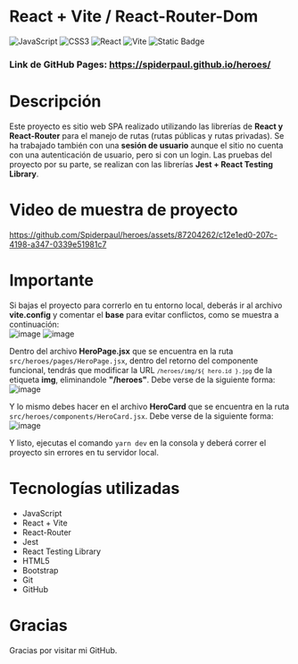 # React + Vite / React-Router-Dom
![JavaScript](https://img.shields.io/badge/javascript-%23323330.svg?style=flat&logo=javascript&logoColor=%23F7DF1E) 
![CSS3](https://img.shields.io/badge/css3-%231572B6.svg?style=flat&logo=css3&logoColor=white)
![React](https://img.shields.io/badge/React-blue?style=flat&logo=react&logoColor=%23FFFFFF&color=blue)
![Vite](https://img.shields.io/badge/vite-white?style=flat&logo=vite&logoColor=%23FFFFFF&color=E452CC)
![Static Badge](https://img.shields.io/badge/React-Router?logo=React-Router&label=React-Router&labelColor=black&color=black)

### Link de GitHub Pages: <a>https://spiderpaul.github.io/heroes/</a>


# Descripción
Este proyecto es sitio web SPA realizado utilizando las librerías de <b>React y React-Router</b> para el manejo de rutas (rutas públicas y rutas privadas). Se ha trabajado también con una <b>sesión de usuario</b> aunque el sitio no cuenta con una autenticación de usuario, pero si con un login. Las pruebas del proyecto por su parte, se realizan con las librerías <b>Jest + React Testing Library</b>.

# Video de muestra de proyecto

https://github.com/Spiderpaul/heroes/assets/87204262/c12e1ed0-207c-4198-a347-0339e51981c7

# Importante
Si bajas el proyecto para correrlo en tu entorno local, deberás ir al archivo <b>vite.config</b> y comentar el <b>base</b> para evitar conflictos, como se muestra a continuación:
<br/>
![image](https://github.com/Spiderpaul/heroes/assets/87204262/9f1e5574-eeab-4277-b296-d887dcd78cd7)
![image](https://github.com/Spiderpaul/heroes/assets/87204262/5f4dd108-09c9-49ac-9c7f-c396ba95ce52)


Dentro del archivo <b>HeroPage.jsx</b> que se encuentra en la ruta <code>src/heroes/pages/HeroPage.jsx</code>, dentro del retorno del componente funcional, tendrás que modificar la URL <code>`/heroes/img/${ hero.id }.jpg`</code> de la etiqueta <b>img</b>, eliminandole <b>"/heroes"</b>. Debe verse de la siguiente forma: 
<br/>
![image](https://github.com/Spiderpaul/heroes/assets/87204262/c7eaa75d-c7ec-425a-9129-3af09624b965)

Y lo mismo debes hacer en el archivo <b>HeroCard</b> que se encuentra en la ruta <code>src/heroes/components/HeroCard.jsx</code>. Debe verse de la siguiente forma:
<br/>
![image](https://github.com/Spiderpaul/heroes/assets/87204262/fee64dfa-b37d-424e-8091-0a1767415b45)

Y listo, ejecutas el comando <code>yarn dev</code> en la consola y deberá correr el proyecto sin errores en tu servidor local.

# Tecnologías utilizadas
<ul>
  <li>JavaScript</li>
  <li>React + Vite</li>
  <li>React-Router</li>
  <li>Jest</li>
  <li>React Testing Library</li>
  <li>HTML5</li>
  <li>Bootstrap</li>
  <li>Git</li>
  <li>GitHub</li>
</ul>

# Gracias
Gracias por visitar mi GitHub.
